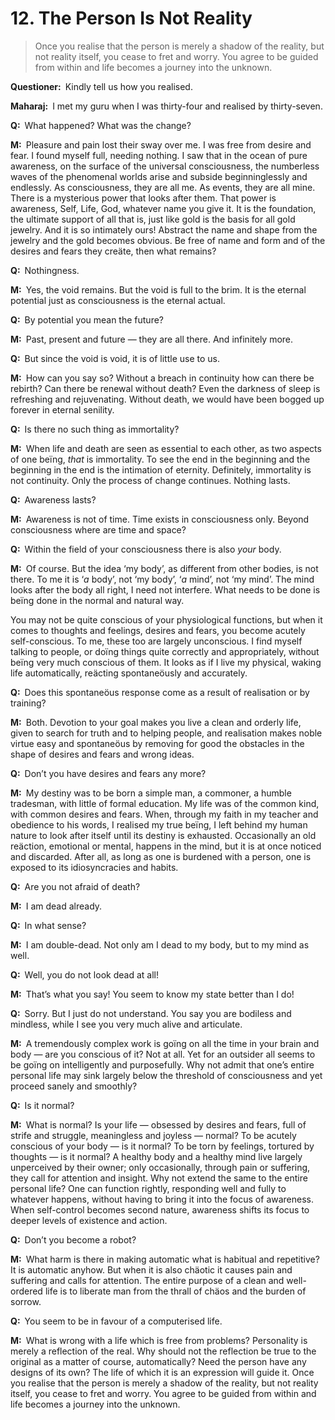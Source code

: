 # 12. The Person Is Not Reality

>Once you realise that the person is merely a shadow of the reality, but not reality itself, you cease to fret and worry. You agree to be guided from within and life becomes a journey into the unknown.

**Questioner:**&ensp;Kindly tell us how you realised.

**Maharaj:**&ensp;I met my <span data-tippy-content="Spiritual teacher, preceptor.">guru</span> when I was thirty-four and realised by thirty-seven.

**Q:**&ensp;What happened? What was the change?

**M:**&ensp;Pleasure and pain lost their sway over me. I was free from desire and fear. I found myself full, needing nothing. I saw that in the ocean of pure awareness, on the surface of the universal consciousness, the numberless waves of the phenomenal worlds arise and subside beginninglessly and endlessly. As consciousness, they are all me. As events, they are all mine. There is a mysterious power that looks after them. That power is awareness, Self, Life, God, whatever name you give it. It is the foundation, the ultimate support of all that is, just like gold is the basis for all gold jewelry. And it is so intimately ours! Abstract the name and shape from the jewelry and the gold becomes obvious. Be free of name and form and of the desires and fears they creäte, then what remains?

**Q:**&ensp;Nothingness.

**M:**&ensp;Yes, the void remains. But the void is full to the brim. It is the eternal potential just as consciousness is the eternal actual.

**Q:**&ensp;By potential you mean the future?

**M:**&ensp;Past, present and future — they are all there. And infinitely more.

**Q:**&ensp;But since the void is void, it is of little use to us.

**M:**&ensp;How can you say so? Without a breach in continuity how can there be rebirth? Can there be renewal without death? Even the darkness of sleep is refreshing and rejuvenating. Without death, we would have been bogged up forever in eternal senility.

**Q:**&ensp;Is there no such thing as immortality?

**M:**&ensp;When life and death are seen as essential to each other, as two aspects of one beïng, *that* is immortality. To see the end in the beginning and the beginning in the end is the intimation of eternity. Definitely, immortality is not continuity. Only the process of change continues. Nothing lasts.

**Q:**&ensp;Awareness lasts?

**M:**&ensp;Awareness is not of time. Time exists in consciousness only. Beyond consciousness where are time and space?

**Q:**&ensp;Within the field of your consciousness there is also *your* body.

**M:**&ensp;Of course. But the idea ‘my body’, as different from other bodies, is not there. To me it is ‘*a* body’, not ‘my body’, ‘*a* mind’, not ‘my mind’. The mind looks after the body all right, I need not interfere. What needs to be done is beïng done in the normal and natural way. 

You may not be quite conscious of your physiological functions, but when it comes to thoughts and feelings, desires and fears, you become acutely self-conscious. To me, these too are largely unconscious. I find myself talking to people, or doïng things quite correctly and appropriately, without beïng very much conscious of them. It looks as if I live my physical, waking life automatically, reäcting spontaneöusly and accurately.

**Q:**&ensp;Does this spontaneöus response come as a result of realisation or by training?

**M:**&ensp;Both. Devotion to your goal makes you live a clean and orderly life, given to search for truth and to helping people, and realisation makes noble virtue easy and spontaneöus by removing for good the obstacles in the shape of desires and fears and wrong ideas.

**Q:**&ensp;Don’t you have desires and fears any more?

**M:**&ensp;My destiny was to be born a simple man, a commoner, a humble tradesman, with little of formal education. My life was of the common kind, with common desires and fears. When, through my faith in my teacher and obedience to his words, I realised my true beïng, I left behind my human nature to look after itself until its destiny is exhausted. Occasionally an old reäction, emotional or mental, happens in the mind, but it is at once noticed and discarded. After all, as long as one is burdened with a person, one is exposed to its idiosyncracies and habits.

**Q:**&ensp;Are you not afraid of death?

**M:**&ensp;I am dead already.

**Q:**&ensp;In what sense?

**M:**&ensp;I am double-dead. Not only am I dead to my body, but to my mind as well.

**Q:**&ensp;Well, you do not look dead at all!

**M:**&ensp;That’s what you say! You seem to know my state better than I do!

**Q:**&ensp;Sorry. But I just do not understand. You say you are bodiless and mindless, while I see you very much alive and articulate.

**M:**&ensp;A tremendously complex work is goïng on all the time in your brain and body — are you conscious of it? Not at all. Yet for an outsider all seems to be goïng on intelligently and purposefully. Why not admit that one’s entire personal life may sink largely below the threshold of consciousness and yet proceed sanely and smoothly?

**Q:**&ensp;Is it normal?

**M:**&ensp;What is normal? Is your life — obsessed by desires and fears, full of strife and struggle, meaningless and joyless — normal? To be acutely conscious of your body — is it normal? To be torn by feelings, tortured by thoughts — is it normal? A healthy body and a healthy mind live largely unperceived by their owner; only occasionally, through pain or suffering, they call for attention and insight. Why not extend the same to the entire personal life? One can function rightly, responding well and fully to whatever happens, without having to bring it into the focus of awareness. When self-control becomes second nature, awareness shifts its focus to deeper levels of existence and action.

**Q:**&ensp;Don’t you become a robot?

**M:**&ensp;What harm is there in making automatic what is habitual and repetitive? It is automatic anyhow. But when it is also chäotic it causes pain and suffering and calls for attention. The entire purpose of a clean and well-ordered life is to liberate man from the thrall of chäos and the burden of sorrow.

**Q:**&ensp;You seem to be in favour of a computerised life.

**M:**&ensp;What is wrong with a life which is free from problems? Personality is merely a reflection of the real. Why should not the reflection be true to the original as a matter of course, automatically? Need the person have any designs of its own? The life of which it is an expression will guide it. Once you realise that the person is merely a shadow of the reality, but not reality itself, you cease to fret and worry. You agree to be guided from within and life becomes a journey into the unknown.

<script>
export default {
  props: ["slot-key"],
  mounted () {
    tippy("[data-tippy-content]", {allowHTML: true});
  }
}
</script>
